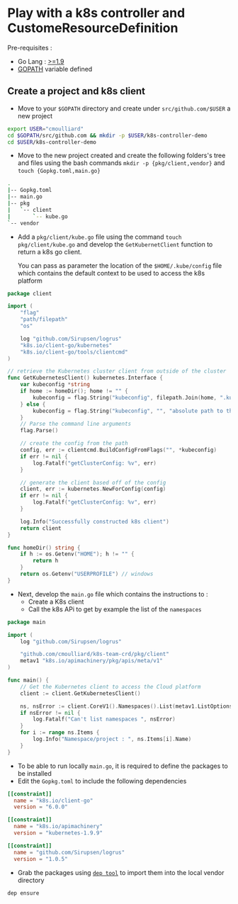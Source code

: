 # Play with a k8s controller and CustomeResourceDefinition

Pre-requisites :

- Go Lang : [>=1.9](https://golang.org/doc/install)
- [GOPATH](https://golang.org/doc/code.html#Workspaces) variable defined 

## Create a project and k8s client

- Move to your `$GOPATH` directory and create under `src/github.com/$USER` a new project

```bash
export USER="cmoulliard"
cd $GOPATH/src/github.com && mkdir -p $USER/k8s-controller-demo
cd $USER/k8s-controller-demo
```
- Move to the new project created and create the following folders's tree and files
  using the bash commands `mkdir -p {pkg/client,vendor}` and `touch {Gopkg.toml,main.go}`

```bash
.
|-- Gopkg.toml
|-- main.go
|-- pkg
|   `-- client
|       `-- kube.go
`-- vendor
```

- Add a `pkg/client/kube.go` file using the command `touch pkg/client/kube.go` and develop the `GetKubernetClient` function to return a k8s go client.
  
  You can pass as parameter the location of the `$HOME/.kube/config` file which contains the default context to be used to access the k8s platform

```go
package client

import (
	"flag"
	"path/filepath"
	"os"

	log "github.com/Sirupsen/logrus"
	"k8s.io/client-go/kubernetes"
	"k8s.io/client-go/tools/clientcmd"
)

// retrieve the Kubernetes cluster client from outside of the cluster
func GetKubernetesClient() kubernetes.Interface {
	var kubeconfig *string
	if home := homeDir(); home != "" {
		kubeconfig = flag.String("kubeconfig", filepath.Join(home, ".kube", "config"), "(optional) absolute path to the kubeconfig file")
	} else {
		kubeconfig = flag.String("kubeconfig", "", "absolute path to the kubeconfig file")
	}
	// Parse the command line arguments
	flag.Parse()

	// create the config from the path
	config, err := clientcmd.BuildConfigFromFlags("", *kubeconfig)
	if err != nil {
		log.Fatalf("getClusterConfig: %v", err)
	}

	// generate the client based off of the config
	client, err := kubernetes.NewForConfig(config)
	if err != nil {
		log.Fatalf("getClusterConfig: %v", err)
	}

	log.Info("Successfully constructed k8s client")
	return client
}

func homeDir() string {
	if h := os.Getenv("HOME"); h != "" {
		return h
	}
	return os.Getenv("USERPROFILE") // windows
}
```

- Next, develop the `main.go` file which contains the instructions to :
  - Create a K8s client
  - Call the k8s APi to get by example the list of the `namespaces`

```go
package main

import (
	log "github.com/Sirupsen/logrus"

	"github.com/cmoulliard/k8s-team-crd/pkg/client"
	metav1 "k8s.io/apimachinery/pkg/apis/meta/v1"
)

func main() {
	// Get the Kubernetes client to access the Cloud platform
	client := client.GetKubernetesClient()

	ns, nsError := client.CoreV1().Namespaces().List(metav1.ListOptions{})
	if nsError != nil {
		log.Fatalf("Can't list namespaces ", nsError)
	}
	for i := range ns.Items {
		log.Info("Namespace/project : ", ns.Items[i].Name)
	}
}
```

- To be able to run locally `main.go`, it is required to define the packages to be installed
- Edit the `Gopkg.toml` to include the following dependencies
```toml
[[constraint]]
  name = "k8s.io/client-go"
  version = "6.0.0"

[[constraint]]
  name = "k8s.io/apimachinery"
  version = "kubernetes-1.9.9"

[[constraint]]
  name = "github.com/Sirupsen/logrus"
  version = "1.0.5"
```

- Grab the packages using [`dep tool`](https://github.com/golang/dep) to import them into the local vendor directory
```bash
dep ensure
```
